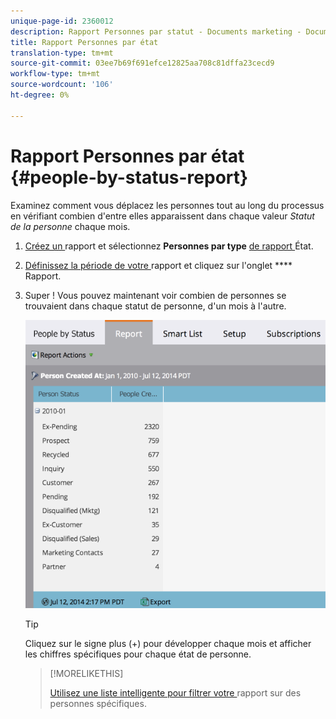 ```yaml
---
unique-page-id: 2360012
description: Rapport Personnes par statut - Documents marketing - Documentation du produit
title: Rapport Personnes par état
translation-type: tm+mt
source-git-commit: 03ee7b69f691efce12825aa708c81dffa23cecd9
workflow-type: tm+mt
source-wordcount: '106'
ht-degree: 0%

---
```



# Rapport Personnes par état {#people-by-status-report}

Examinez comment vous déplacez les personnes tout au long du processus en vérifiant combien d&#39;entre elles apparaissent dans chaque valeur _Statut de la personne_ chaque mois.

1. [Créez un ](/help/marketo/product-docs/reporting/basic-reporting/creating-reports/create-a-report-in-a-program.md) rapport et sélectionnez  **Personnes par type** [ de rapport ](/help/marketo/product-docs/reporting/basic-reporting/report-types/report-type-overview.md)État.

1. [Définissez la période de votre ](/help/marketo/product-docs/reporting/basic-reporting/editing-reports/change-a-report-time-frame.md) rapport et cliquez sur l&#39;onglet  **** Rapport.

1. Super ! Vous pouvez maintenant voir combien de personnes se trouvaient dans chaque statut de personne, d&#39;un mois à l&#39;autre.

   ![](assets/image2017-3-27-11-3a17-3a4.png)

   >[!TIP]
   >
   >Cliquez sur le signe plus (+) pour développer chaque mois et afficher les chiffres spécifiques pour chaque état de personne.

   >[!MORELIKETHIS]
   >
   >[Utilisez une liste intelligente pour filtrer votre ](/help/marketo/product-docs/reporting/basic-reporting/editing-reports/filter-people-in-a-report-with-a-smart-list.md) rapport sur des personnes spécifiques.
